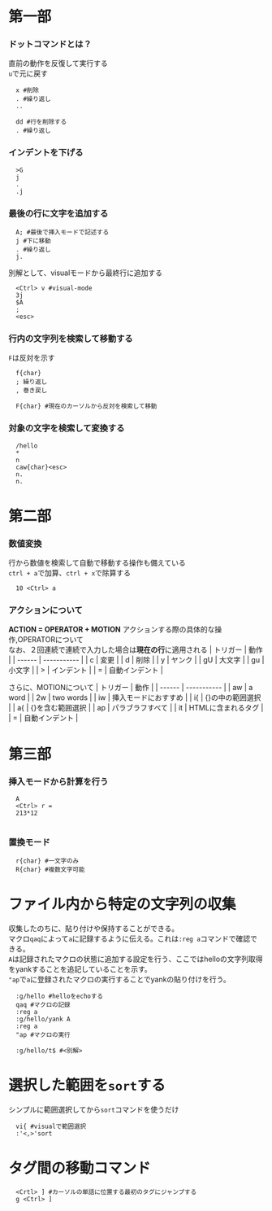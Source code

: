 # 第一部
### ドットコマンドとは？
直前の動作を反復して実行する  
`u`で元に戻す
```
  x #削除
  . #繰り返し
  ..
  
  dd #行を削除する
  . #繰り返し
```
### インデントを下げる
```
  >G
  j
  .
  .j
```
### 最後の行に文字を追加する
```
  A; #最後で挿入モードで記述する
  j #下に移動
  . #繰り返し
  j.
```
別解として、visualモードから最終行に追加する
```
  <Ctrl> v #visual-mode
  3j
  $A
  ;
  <esc>
```
### 行内の文字列を検索して移動する  
`F`は反対を示す
```
  f{char} 
  ; 繰り返し
  , 巻き戻し
  
  F{char} #現在のカーソルから反対を検索して移動
```
### 対象の文字を検索して変換する
```
  /hello
  *
  n
  caw{char}<esc>
  n.
  n.
```
# 第二部
### 数値変換
行から数値を検索して自動で移動する操作も備えている  
`ctrl + a`で加算、`ctrl + x`で除算する
```
  10 <Ctrl> a
```
### アクションについて
**ACTION = OPERATOR + MOTION**
アクションする際の具体的な操作,OPERATORについて  
なお、２回連続で連続で入力した場合は**現在の行**に適用される
| トリガー | 動作 |
| ------ | ----------- |
| c   | 変更 |
| d | 削除 |
| y | ヤンク |
| gU | 大文字 |
| gu | 小文字 |
| > | インデント |
| = | 自動インデント |

さらに、MOTIONについて
| トリガー | 動作 |
| ------ | ----------- |
| aw | a word |
| 2w | two words |
| iw | 挿入モードにおすすめ |
| i{ | {}の中の範囲選択 |
| a{ | {}を含む範囲選択 |
| ap | パラブラフすべて |
| it | HTMLに含まれるタグ |
| = | 自動インデント |


# 第三部
### 挿入モードから計算を行う
```
  A
  <Ctrl> r =
  213*12
  
```
### 置換モード
```
  r{char} #一文字のみ
  R{char} #複数文字可能
```

# ファイル内から特定の文字列の収集
収集したのちに、貼り付けや保持することができる。  
マクロ`qaq`によって`a`に記録するように伝える。これは`:reg a`コマンドで確認できる。  
`A`は記録されたマクロの状態に追加する設定を行う、ここではhelloの文字列取得をyankすることを追記していることを示す。  
`"ap`で`a`に登録されたマクロの実行することでyankの貼り付けを行う。
```
  :g/hello #helloをechoする
  qaq #マクロの記録
  :reg a
  :g/hello/yank A
  :reg a
  "ap #マクロの実行
  
  :g/hello/t$ #<別解>
```

# 選択した範囲を`sort`する
シンプルに範囲選択してから`sort`コマンドを使うだけ
```
  vi{ #visualで範囲選択
  :'<,>'sort
```

# タグ間の移動コマンド
```
  <Crtl> ] #カーソルの単語に位置する最初のタグにジャンプする
  g <Ctrl> ]
```

